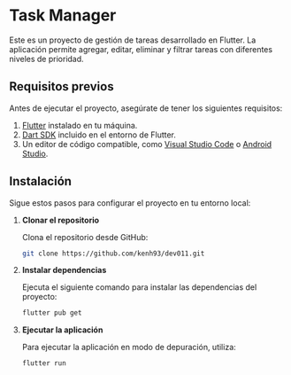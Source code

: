 # Task Manager

Este es un proyecto de gestión de tareas desarrollado en Flutter. La aplicación permite agregar, editar, eliminar y filtrar tareas con diferentes niveles de prioridad.

## Requisitos previos

Antes de ejecutar el proyecto, asegúrate de tener los siguientes requisitos:

1. [Flutter](https://flutter.dev/docs/get-started/install) instalado en tu máquina.
2. [Dart SDK](https://dart.dev/get-dart) incluido en el entorno de Flutter.
3. Un editor de código compatible, como [Visual Studio Code](https://code.visualstudio.com/) o [Android Studio](https://developer.android.com/studio).

## Instalación

Sigue estos pasos para configurar el proyecto en tu entorno local:

1. **Clonar el repositorio**

   Clona el repositorio desde GitHub:

   ```bash
   git clone https://github.com/kenh93/dev011.git

2. **Instalar dependencias**

   Ejecuta el siguiente comando para instalar las dependencias del proyecto:

   ```bash
   flutter pub get

3. **Ejecutar la aplicación**

   Para ejecutar la aplicación en modo de depuración, utiliza:

   ```bash
   flutter run

